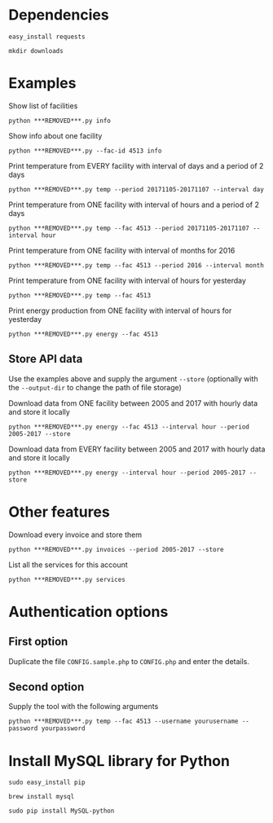 # Dependencies
```easy_install requests```

```mkdir downloads```

# Examples

Show list of facilities

```python ***REMOVED***.py info```

Show info about one facility

```python ***REMOVED***.py --fac-id 4513 info```


Print temperature from EVERY facility with interval of days and a period of 2 days

```python ***REMOVED***.py temp --period 20171105-20171107 --interval day```

Print temperature from ONE facility with interval of hours and a period of 2 days

```python ***REMOVED***.py temp --fac 4513 --period 20171105-20171107 --interval hour```

Print temperature from ONE facility with interval of months for 2016

```python ***REMOVED***.py temp --fac 4513 --period 2016 --interval month```

Print temperature from ONE facility with interval of hours for yesterday

```python ***REMOVED***.py temp --fac 4513```

Print energy production from ONE facility with interval of hours for yesterday

```python ***REMOVED***.py energy --fac 4513```

## Store API data
Use the examples above and supply the argument `--store` (optionally with the `--output-dir` to change the path of file storage)

Download data from ONE facility between 2005 and 2017 with hourly data and store it locally

```python ***REMOVED***.py energy --fac 4513 --interval hour --period 2005-2017 --store```

Download data from EVERY facility between 2005 and 2017 with hourly data and store it locally

```python ***REMOVED***.py energy --interval hour --period 2005-2017 --store```

# Other features

Download every invoice and store them

```python ***REMOVED***.py invoices --period 2005-2017 --store```

List all the services for this account

```python ***REMOVED***.py services```

# Authentication options

## First option
Duplicate the file `CONFIG.sample.php` to `CONFIG.php` and enter the details.

## Second option
Supply the tool with the following arguments

```python ***REMOVED***.py temp --fac 4513 --username yourusername --password yourpassword```

# Install MySQL library for Python

```sudo easy_install pip```

```brew install mysql```

```sudo pip install MySQL-python```
